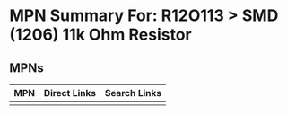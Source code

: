 



# MPN Summary For: R12O113 > SMD (1206) 11k Ohm Resistor

## MPNs
  

|MPN|Direct Links|Search Links|
| :--- | :--- | :--- |
||||
